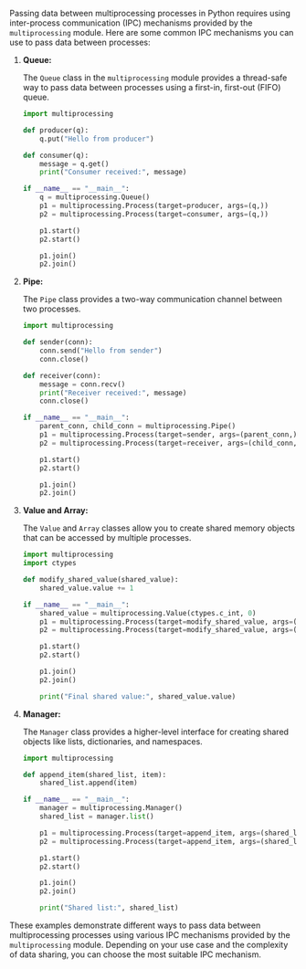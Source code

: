 Passing data between multiprocessing processes in Python requires using inter-process communication (IPC) mechanisms provided by the `multiprocessing` module. Here are some common IPC mechanisms you can use to pass data between processes:

1. **Queue:**

   The `Queue` class in the `multiprocessing` module provides a thread-safe way to pass data between processes using a first-in, first-out (FIFO) queue.

   ```python
   import multiprocessing

   def producer(q):
       q.put("Hello from producer")

   def consumer(q):
       message = q.get()
       print("Consumer received:", message)

   if __name__ == "__main__":
       q = multiprocessing.Queue()
       p1 = multiprocessing.Process(target=producer, args=(q,))
       p2 = multiprocessing.Process(target=consumer, args=(q,))

       p1.start()
       p2.start()

       p1.join()
       p2.join()
   ```

2. **Pipe:**

   The `Pipe` class provides a two-way communication channel between two processes.

   ```python
   import multiprocessing

   def sender(conn):
       conn.send("Hello from sender")
       conn.close()

   def receiver(conn):
       message = conn.recv()
       print("Receiver received:", message)
       conn.close()

   if __name__ == "__main__":
       parent_conn, child_conn = multiprocessing.Pipe()
       p1 = multiprocessing.Process(target=sender, args=(parent_conn,))
       p2 = multiprocessing.Process(target=receiver, args=(child_conn,))

       p1.start()
       p2.start()

       p1.join()
       p2.join()
   ```

3. **Value and Array:**

   The `Value` and `Array` classes allow you to create shared memory objects that can be accessed by multiple processes.

   ```python
   import multiprocessing
   import ctypes

   def modify_shared_value(shared_value):
       shared_value.value += 1

   if __name__ == "__main__":
       shared_value = multiprocessing.Value(ctypes.c_int, 0)
       p1 = multiprocessing.Process(target=modify_shared_value, args=(shared_value,))
       p2 = multiprocessing.Process(target=modify_shared_value, args=(shared_value,))

       p1.start()
       p2.start()

       p1.join()
       p2.join()

       print("Final shared value:", shared_value.value)
   ```

4. **Manager:**

   The `Manager` class provides a higher-level interface for creating shared objects like lists, dictionaries, and namespaces.

   ```python
   import multiprocessing

   def append_item(shared_list, item):
       shared_list.append(item)

   if __name__ == "__main__":
       manager = multiprocessing.Manager()
       shared_list = manager.list()

       p1 = multiprocessing.Process(target=append_item, args=(shared_list, 1))
       p2 = multiprocessing.Process(target=append_item, args=(shared_list, 2))

       p1.start()
       p2.start()

       p1.join()
       p2.join()

       print("Shared list:", shared_list)
   ```

These examples demonstrate different ways to pass data between multiprocessing processes using various IPC mechanisms provided by the `multiprocessing` module. Depending on your use case and the complexity of data sharing, you can choose the most suitable IPC mechanism.

